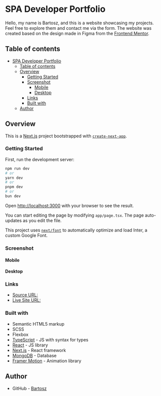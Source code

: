 # SPA Developer Portfolio

Hello, my name is Bartosz, and this is a website showcasing my projects. Feel free to explore them and contact me via the form. The website was created based on the design made in Figma from the [Frontend Mentor](https://www.frontendmentor.io/challenges/singlepage-developer-portfolio-bBVj2ZPi-x).
## Table of contents

- [SPA Developer Portfolio](#spa-developer-portfolio)
  - [Table of contents](#table-of-contents)
  - [Overview](#overview)
    - [Getting Started](#getting-started)
    - [Screenshot](#screenshot)
      - [Mobile](#mobile)
      - [Desktop](#desktop)
    - [Links](#links)
    - [Built with](#built-with)
  - [Author](#author)

## Overview

This is a [Next.js](https://nextjs.org/) project bootstrapped with [`create-next-app`](https://github.com/vercel/next.js/tree/canary/packages/create-next-app).

### Getting Started

First, run the development server:

```bash
npm run dev
# or
yarn dev
# or
pnpm dev
# or
bun dev
```

Open [http://localhost:3000](http://localhost:3000) with your browser to see the result.

You can start editing the page by modifying `app/page.tsx`. The page auto-updates as you edit the file.

This project uses [`next/font`](https://nextjs.org/docs/basic-features/font-optimization) to automatically optimize and load Inter, a custom Google Font.

### Screenshot
 
#### Mobile

<!-- ![](./public/images/Mobile.png) -->

#### Desktop

<!-- ![](./public/images/Desktop.png) -->

### Links

- [Source URL:](https://github.com/BartqD/SPA-Portfolio)
- [Live Site URL:](https://spa-portfolio-pi.vercel.app/)

### Built with

- Semantic HTML5 markup
- SCSS 
- Flexbox
- [TypeScript](https://www.typescriptlang.org/) - JS with syntax for types
- [React](https://reactjs.org/) - JS library
- [Next.js](https://nextjs.org/) - React framework
- [MongoDB](https://www.mongodb.com) - Database
- [Framer Motion](https://www.framer.com/motion/) - Animation library

## Author

- GitHub  - [Bartosz](https://github.com/BartqD)



